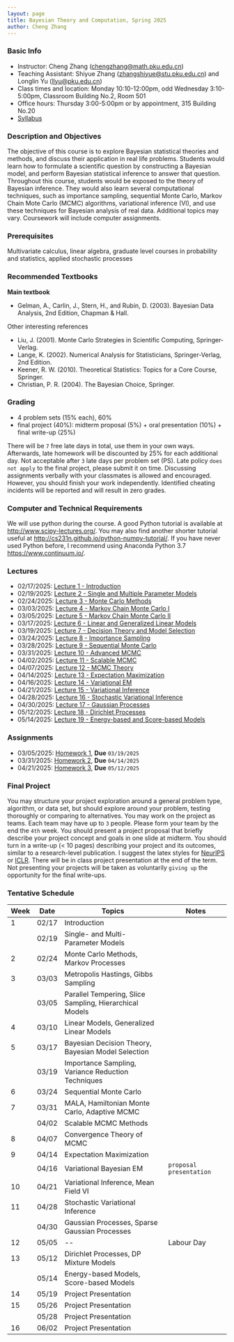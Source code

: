```yaml
---
layout: page
title: Bayesian Theory and Computation, Spring 2025
author: Cheng Zhang
---
```


### Basic Info
- Instructor: Cheng Zhang (<chengzhang@math.pku.edu.cn>)
- Teaching Assistant: Shiyue Zhang (<zhangshiyue@stu.pku.edu.cn>) and Longlin Yu (<llyu@pku.edu.cn>)
- Class times and location: Monday 10:10-12:00pm, odd Wednesday 3:10-5:00pm, Classroom Building No.2, Room 501 
- Office hours: Thursday 3:00-5:00pm or by appointment, 315 Building No.20
- [Syllabus]({{sites.baseurl}}/courses/Syllabus-btc-s25.pdf)
  
### Description and Objectives
The objective of this course is to explore Bayesian statistical theories and methods, and discuss their application in real life problems. Students would learn how to formulate a scientific question by constructing a Bayesian model, and perform Bayesian statistical inference to answer that question. Throughout this course, students would be exposed to the theory of Bayesian inference. They would also learn several computational techniques, such as importance sampling, sequential Monte Carlo, Markov Chain Mote Carlo (MCMC) algorithms, variational inference (VI), and use these techniques for Bayesian analysis of real data. Additional topics may vary. Coursework will include computer assignments.

### Prerequisites
Multivariate calculus, linear algebra, graduate level courses in probability and statistics, applied stochastic processes

### Recommended Textbooks
**Main textbook**

- Gelman, A., Carlin, J., Stern, H., and Rubin, D. (2003). Bayesian Data Analysis, 2nd Edition, Chapman & Hall.

Other interesting references

- Liu, J. (2001). Monte Carlo Strategies in Scientific Computing, Springer-Verlag.
- Lange, K. (2002). Numerical Analysis for Statisticians, Springer-Verlag, 2nd Edition.
- Keener, R. W. (2010). Theoretical Statistics: Topics for a Core Course, Springer.
- Christian, P. R. (2004). The Bayesian Choice, Springer.

### Grading
- 4 problem sets (15% each), 60%
- final project (40%): midterm proposal (5%) + oral presentation (10%) + final write-up (25%)

There will be `7` free late days in total, use them in your own ways. Afterwards, late homework will be discounted by 25% for each additional day. Not acceptable after `3` late days per problem set (PS). Late policy `does not apply` to the final project, please submit it on time. Discussing assignments verbally with your classmates is allowed and encouraged. However, you should finish your work independently. Identified cheating incidents will be reported and will result in zero grades.

### Computer and Technical Requirements

We will use python during the course. A good Python tutorial is available at <http://www.scipy-lectures.org/>. You may also find another shorter tutorial useful at <http://cs231n.github.io/python-numpy-tutorial/>. If you have never used Python before, I recommend using Anaconda Python 3.7 <https://www.continuum.io/>.

### Lectures
- 02/17/2025: [Lecture 1 - Introduction]({{sites.baseurl}}/static/slides/btc_spring25/lec01.pdf)  
- 02/19/2025: [Lecture 2 - Single and Multiple Parameter Models]({{sites.baseurl}}/static/slides/btc_spring25/lec02.pdf)  
- 02/24/2025: [Lecture 3 - Monte Carlo Methods]({{sites.baseurl}}/static/slides/btc_spring25/lec03.pdf)  
- 03/03/2025: [Lecture 4 - Markov Chain Monte Carlo I]({{sites.baseurl}}/static/slides/btc_spring25/lec04.pdf)  
- 03/05/2025: [Lecture 5 - Markov Chain Monte Carlo II]({{sites.baseurl}}/static/slides/btc_spring25/lec05.pdf)   
- 03/17/2025: [Lecture 6 - Linear and Generalized Linear Models]({{sites.baseurl}}/static/slides/btc_spring25/lec06.pdf)  
- 03/19/2025: [Lecture 7 - Decision Theory and Model Selection]({{sites.baseurl}}/static/slides/btc_spring25/lec07.pdf)  
- 03/24/2025: [Lecture 8 - Importance Sampling]({{sites.baseurl}}/static/slides/btc_spring25/lec08.pdf)  
- 03/28/2025: [Lecture 9 - Sequential Monte Carlo]({{sites.baseurl}}/static/slides/btc_spring25/lec09.pdf)  
- 03/31/2025: [Lecture 10 - Advanced MCMC]({{sites.baseurl}}/static/slides/btc_spring25/lec10.pdf)  
- 04/02/2025: [Lecture 11 - Scalable MCMC]({{sites.baseurl}}/static/slides/btc_spring25/lec11.pdf)  
- 04/07/2025: [Lecture 12 - MCMC Theory]({{sites.baseurl}}/static/slides/btc_spring25/lec12.pdf)  
- 04/14/2025: [Lecture 13 - Expectation Maximization]({{sites.baseurl}}/static/slides/btc_spring25/lec13.pdf)  
- 04/16/2025: [Lecture 14 - Variational EM]({{sites.baseurl}}/static/slides/btc_spring25/lec14.pdf)  
- 04/21/2025: [Lecture 15 - Variational Inference]({{sites.baseurl}}/static/slides/btc_spring25/lec15.pdf)  
- 04/28/2025: [Lecture 16 - Stochastic Variational Inference]({{sites.baseurl}}/static/slides/btc_spring25/lec16.pdf)  
- 04/30/2025: [Lecture 17 - Gaussian Processes]({{sites.baseurl}}/static/slides/btc_spring25/lec17.pdf)  
- 05/12/2025: [Lecture 18 - Dirichlet Processes]({{sites.baseurl}}/static/slides/btc_spring25/lec18.pdf)  
- 05/14/2025: [Lecture 19 - Energy-based and Score-based Models]({{sites.baseurl}}/static/slides/btc_spring25/lec19.pdf)  



### Assignments

- 03/05/2025: [Homework 1]({{sites.baseurl}}/static/slides/btc_spring25/hw01.pdf), **Due** `03/19/2025`  
- 03/31/2025: [Homework 2]({{sites.baseurl}}/static/slides/btc_spring25/hw02.pdf), **Due** `04/14/2025`  
- 04/21/2025: [Homework 3]({{sites.baseurl}}/static/slides/btc_spring24/hw03.pdf), **Due** `05/12/2025`  

<!-- 
- 03/06/2024: [Homework 1]({{sites.baseurl}}/static/slides/btc_spring24/hw01.pdf), **Due** `03/20/2024`
- 03/25/2024: [Homework 2]({{sites.baseurl}}/static/slides/btc_spring24/hw02.pdf), **Due** `04/08/2024`
- 04/15/2024: [Homework 3]({{sites.baseurl}}/static/slides/btc_spring24/hw03.pdf), **Due** `04/29/2024`
- 05/15/2024: [Homework 4]({{sites.baseurl}}/static/slides/btc_spring24/hw04.pdf), **Due** `05/29/2024` &nbsp; Data: [p1]({{sites.baseurl}}/static/datasets/btc_hw4_lda_data.p), [p4]({{sites.baseurl}}/static/datasets/btc_hw4_dp_data.npy) -->



### Final Project
You may structure your project exploration around a general problem type, algorithm, or data set, but should explore around your problem, testing thoroughly or comparing to alternatives. You may work on the project as teams. Each team may have up to `3` people. Please form your team by the end the `4th` week. You should present a project proposal that briefly describe your project concept and goals in one slide at midterm. You should turn in a write-up (< 10 pages) describing your project and its outcomes, similar to a research-level publication. I suggest the latex styles for [NeurIPS](https://nips.cc/Conferences/2019/PaperInformation/StyleFiles) or [ICLR](https://iclr.cc/Conferences/2019/CallForPapers). There will be in class project presentation at the end of the term. Not presenting your projects will be taken as voluntarily `giving up` the opportunity for the final write-ups.



### Tentative Schedule

| Week  | Date | Topics       |    Notes   |
| ----- |------| -----        |   -----    |
| 1     |02/17 | Introduction |            |
|       |02/19 | Single- and Multi- Parameter Models|   |
| 2     |02/24 | Monte Carlo Methods, Markov Processes|      |
| 3     |03/03 | Metropolis Hastings, Gibbs Sampling|  
|       |03/05 | Parallel Tempering, Slice Sampling, Hierarchical Models|    |
| 4     |03/10 | Linear Models, Generalized Linear Models |    |
| 5     |03/17 | Bayesian Decision Theory, Bayesian Model Selection |     |
|       |03/19 | Importance Sampling, Variance Reduction Techniques|       |
| 6     |03/24 | Sequential Monte Carlo|     |
| 7     |03/31 | MALA, Hamiltonian Monte Carlo, Adaptive MCMC|       |
|       |04/02 | Scalable MCMC Methods |         |
| 8     |04/07 | Convergence Theory of MCMC |         |
| 9     |04/14 | Expectation Maximization |           |
|       |04/16 | Variational Bayesian EM |   `proposal presentation`   |
| 10    |04/21 | Variational Inference, Mean Field VI |                |
| 11    |04/28 | Stochastic Variational Inference        |  |
|       |04/30 | Gaussian Processes, Sparse Gaussian Processes         |  |
| 12    |05/05 |  -- |  Labour Day       |
| 13    |05/12 | Dirichlet Processes, DP Mixture Models   |      |
|       |05/14 | Energy-based Models, Score-based Models |      |
| 14    |05/19 | Project Presentation |              |
| 15    |05/26 | Project Presentation |    |
|       |05/28 | Project Presentation |   |
| 16    |06/02 | Project Presentation |    |
